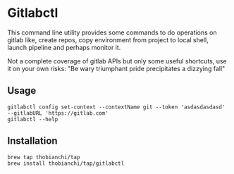 # Gitlabctl

This command line utility provides some commands to do operations on gitlab like, create repos, copy environment from project to local shell, launch pipeline and perhaps monitor it.

Not a complete coverage of gitlab APIs but only some useful shortcuts, use it on your own risks:
"Be wary triumphant pride precipitates a dizzying fall"

## Usage

```
gitlabctl config set-context --contextName git --token 'asdasdasdasd' --gitlabURL 'https://gitlab.com'
gitlabctl --help
```

## Installation

```
brew tap thobianchi/tap
brew install thobianchi/tap/gitlabctl
```
